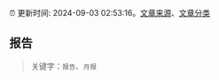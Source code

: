 :alarm_clock: 更新时间: 2024-09-03 02:53:16。[文章来源](/README.md)、[文章分类](/TAGS.md)

## 报告


> 关键字：`报告`、`月报`



